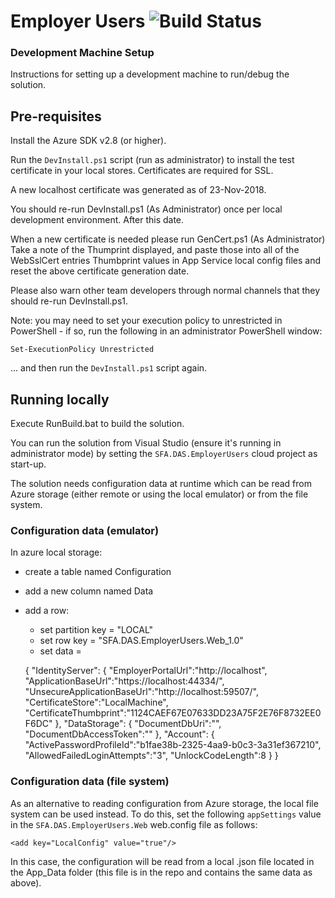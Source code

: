 # Employer Users ![Build Status](https://sfa-gov-uk.visualstudio.com/_apis/public/build/definitions/c39e0c0b-7aff-4606-b160-3566f3bbce23/72/badge)

### Development Machine Setup

Instructions for setting up a development machine to run/debug the solution. 

## Pre-requisites

Install the Azure SDK v2.8 (or higher).

Run the `DevInstall.ps1` script (run as administrator) to install the test certificate in your local stores. Certificates are required for SSL. 

A new localhost certificate was generated as of 23-Nov-2018. 

You should re-run DevInstall.ps1  (As Administrator) once per local development environment. After this date.

When a new certificate is needed please run GenCert.ps1 (As Administrator) Take a note of the Thumprint displayed, and paste those into all of the WebSslCert entries Thumbprint values in App Service local config files and reset the above certificate generation date. 

Please also warn other team developers through normal channels that they should re-run DevInstall.ps1.

Note: you may need to set your execution policy to unrestricted in PowerShell - if so, run the following in an administrator PowerShell window:

	Set-ExecutionPolicy Unrestricted

... and then run the `DevInstall.ps1` script again.

## Running locally

Execute RunBuild.bat to build the solution.

You can run the solution from Visual Studio (ensure it's running in administrator mode) by setting the `SFA.DAS.EmployerUsers` cloud project as start-up.

The solution needs configuration data at runtime which can be read from Azure storage (either remote or using the local emulator) or from the file system. 

### Configuration data (emulator)

In azure local storage:

- create a table named Configuration
- add a new column named Data
- add a row:
	- set partition key = "LOCAL"
	- set row key = "SFA.DAS.EmployerUsers.Web_1.0"
	- set data = 

	{
		"IdentityServer": {
			"EmployerPortalUrl":"http://localhost",
			"ApplicationBaseUrl":"https://localhost:44334/",
			"UnsecureApplicationBaseUrl":"http://localhost:59507/",
			"CertificateStore":"LocalMachine", 
			"CertificateThumbprint":"1124CAEF67E07633DD23A75F2E76F8732EE0F6DC"
		},
		"DataStorage": {
			"DocumentDbUri":"",
			"DocumentDbAccessToken":""
		},
		"Account": {
			"ActivePasswordProfileId":"b1fae38b-2325-4aa9-b0c3-3a31ef367210",
			"AllowedFailedLoginAttempts":"3",
			"UnlockCodeLength":8
		}
	}

### Configuration data (file system)

As an alternative to reading configuration from Azure storage, the local file system can be used instead. To do this, set the following `appSettings` value in the `SFA.DAS.EmployerUsers.Web` web.config file as follows:

	<add key="LocalConfig" value="true"/>

In this case, the configuration will be read from a local .json file located in the App_Data folder (this file is in the repo and contains the same data as above).
